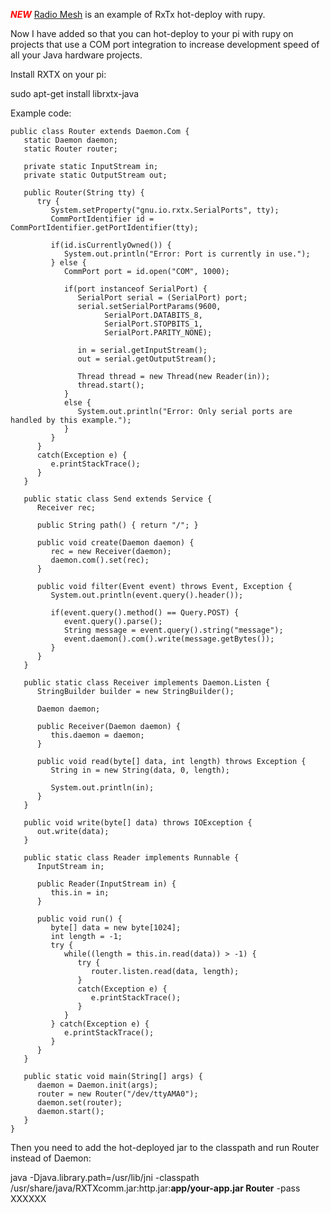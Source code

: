 <font color='red'><b><i>NEW</i></b></font> [Radio Mesh](http://radiomesh.org) is an example of RxTx hot-deploy with rupy.

Now I have added so that you can hot-deploy to your pi with rupy on projects that use a COM port integration to increase development speed of all your Java hardware projects.

Install RXTX on your pi:

sudo apt-get install librxtx-java

Example code:

```
public class Router extends Daemon.Com {
   static Daemon daemon;
   static Router router;
   
   private static InputStream in;
   private static OutputStream out;
   
   public Router(String tty) {
      try {
         System.setProperty("gnu.io.rxtx.SerialPorts", tty);
         CommPortIdentifier id = CommPortIdentifier.getPortIdentifier(tty);

         if(id.isCurrentlyOwned()) {
            System.out.println("Error: Port is currently in use.");
         } else {
            CommPort port = id.open("COM", 1000);

            if(port instanceof SerialPort) {
               SerialPort serial = (SerialPort) port;
               serial.setSerialPortParams(9600, 
                     SerialPort.DATABITS_8, 
                     SerialPort.STOPBITS_1, 
                     SerialPort.PARITY_NONE);

               in = serial.getInputStream();
               out = serial.getOutputStream();
               
               Thread thread = new Thread(new Reader(in));
               thread.start();
            }
            else {
               System.out.println("Error: Only serial ports are handled by this example.");
            }
         }
      }
      catch(Exception e) {
         e.printStackTrace();
      }
   }
   
   public static class Send extends Service {
      Receiver rec;
      
      public String path() { return "/"; }

      public void create(Daemon daemon) {
         rec = new Receiver(daemon);
         daemon.com().set(rec);
      }
      
      public void filter(Event event) throws Event, Exception {
         System.out.println(event.query().header());
         
         if(event.query().method() == Query.POST) {
            event.query().parse();
            String message = event.query().string("message");
            event.daemon().com().write(message.getBytes());
         }
      }
   }

   public static class Receiver implements Daemon.Listen {
      StringBuilder builder = new StringBuilder();
      
      Daemon daemon;
      
      public Receiver(Daemon daemon) {
         this.daemon = daemon;
      }
      
      public void read(byte[] data, int length) throws Exception {
         String in = new String(data, 0, length);
         
         System.out.println(in);
      }
   }
   
   public void write(byte[] data) throws IOException {
      out.write(data);
   }
   
   public static class Reader implements Runnable {
      InputStream in;

      public Reader(InputStream in) {
         this.in = in;
      }

      public void run() {
         byte[] data = new byte[1024];
         int length = -1;
         try {
            while((length = this.in.read(data)) > -1) {
               try {
                  router.listen.read(data, length);
               }
               catch(Exception e) {
                  e.printStackTrace();
               }
            }
         } catch(Exception e) {
            e.printStackTrace();
         }
      }
   }
   
   public static void main(String[] args) {
      daemon = Daemon.init(args);
      router = new Router("/dev/ttyAMA0");
      daemon.set(router);
      daemon.start();
   }
}
```

Then you need to add the hot-deployed jar to the classpath and run Router instead of Daemon:

java -Djava.library.path=/usr/lib/jni -classpath /usr/share/java/RXTXcomm.jar:http.jar:**app/your-app.jar Router** -pass XXXXXX